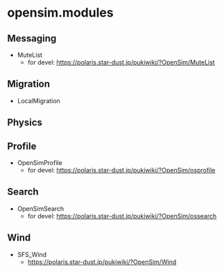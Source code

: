 # opensim.modules


## Messaging
- MuteList
  - for devel: https://polaris.star-dust.jp/pukiwiki/?OpenSim/MuteList

## Migration
- LocalMigration

## Physics

## Profile
- OpenSimProfile
  - for devel: https://polaris.star-dust.jp/pukiwiki/?OpenSim/osprofile

## Search
- OpenSimSearch
  - for devel: https://polaris.star-dust.jp/pukiwiki/?OpenSim/ossearch

## Wind
- SFS_Wind
  - https://polaris.star-dust.jp/pukiwiki/?OpenSim/Wind
  
